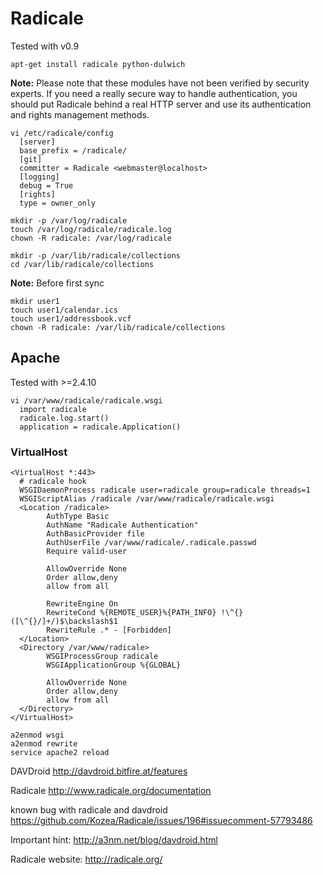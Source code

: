 # Radicale

Tested with v0.9

    apt-get install radicale python-dulwich

**Note:** Please note that these modules have not been verified by
security experts. If you need a really secure way to handle
authentication, you should put Radicale behind a real HTTP server and
use its authentication and rights management methods.

    vi /etc/radicale/config
      [server]
      base_prefix = /radicale/
      [git]
      committer = Radicale <webmaster@localhost>
      [logging]
      debug = True
      [rights]
      type = owner_only

    mkdir -p /var/log/radicale
    touch /var/log/radicale/radicale.log
    chown -R radicale: /var/log/radicale

    mkdir -p /var/lib/radicale/collections
    cd /var/lib/radicale/collections

**Note:** Before first sync

    mkdir user1
    touch user1/calendar.ics
    touch user1/addressbook.vcf
    chown -R radicale: /var/lib/radicale/collections

## Apache

Tested with \>=2.4.10

    vi /var/www/radicale/radicale.wsgi
      import radicale
      radicale.log.start()
      application = radicale.Application()

### VirtualHost

    <VirtualHost *:443>
      # radicale hook
      WSGIDaemonProcess radicale user=radicale group=radicale threads=1
      WSGIScriptAlias /radicale /var/www/radicale/radicale.wsgi
      <Location /radicale>
            AuthType Basic
            AuthName "Radicale Authentication"
            AuthBasicProvider file
            AuthUserFile /var/www/radicale/.radicale.passwd
            Require valid-user

            AllowOverride None
            Order allow,deny
            allow from all

            RewriteEngine On
            RewriteCond %{REMOTE_USER}%{PATH_INFO} !\^{}([\^{}/]+/)$\backslash$1
            RewriteRule .* - [Forbidden]
      </Location>
      <Directory /var/www/radicale>
            WSGIProcessGroup radicale
            WSGIApplicationGroup %{GLOBAL}

            AllowOverride None
            Order allow,deny
            allow from all
      </Directory>
    </VirtualHost>

    a2enmod wsgi
    a2enmod rewrite
    service apache2 reload

DAVDroid <http://davdroid.bitfire.at/features>

Radicale <http://www.radicale.org/documentation>

known bug with radicale and davdroid
<https://github.com/Kozea/Radicale/issues/196#issuecomment-57793486>

Important hint: <http://a3nm.net/blog/davdroid.html>

Radicale website: <http://radicale.org/>

